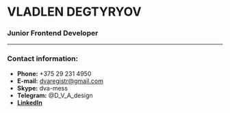 # VLADLEN DEGTYRYOV
### Junior Frontend Developer
***
### Contact information:

+ **Phone:** +375 29 231 4950
+ **E-mail:** dvaregistr@gmail.com
+ **Skype:** dva-mess 
+ **Telegram:** @D_V_A_design
+ [**LinkedIn**](www.linkedin.com/in/vladilen-degtyaryov-0941aa123)